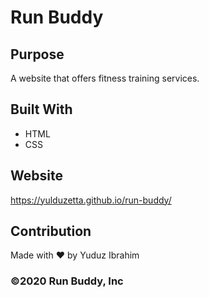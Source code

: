 # Run Buddy

## Purpose
A website that offers fitness training services.

## Built With
* HTML
* CSS

## Website
https://yulduzetta.github.io/run-buddy/

## Contribution
Made with ❤️ by Yuduz Ibrahim

### ©️2020 Run Buddy, Inc 

